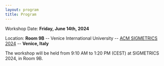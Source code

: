 ```yaml
---
layout: program
title: Program
---
```


<!-- The main categories (or tracks) of the different talks as well as their coloring can be adapted in the `_config.yml` file under `conference.talks.main_categories`. See also the [Talk Settings](https://github.com/DigitaleGesellschaft/jekyll-theme-conference/#talk-settings-main-categories) section of the theme's README file. -->

Workshop Date: **Friday, June 14th, 2024**

Location: **Room 9B** -- Venice International University -- [ACM SIGMETRICS 2024](https://www.sigmetrics.org/sigmetrics2024/index.html) -- **Venice, Italy**

The workshop will be held from 9:10 AM to 1:20 PM (CEST) at SIGMETRICS 2024, in Room 9B.
